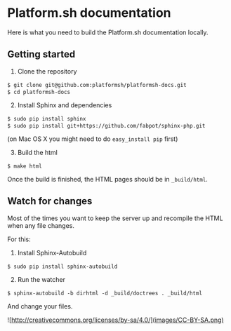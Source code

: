 Platform.sh documentation
=============================

Here is what you need to build the Platform.sh documentation locally.

Getting started
---------------------------

1. Clone the repository

  ```
  $ git clone git@github.com:platformsh/platformsh-docs.git
  $ cd platformsh-docs
  ```

2. Install Sphinx and dependencies

  ```
  $ sudo pip install sphinx
  $ sudo pip install git+https://github.com/fabpot/sphinx-php.git
  ```

  (on Mac OS X you might need to do ``easy_install pip`` first)

3. Build the html

  ```
  $ make html
  ```

Once the build is finished, the HTML pages should be in `_build/html`.

Watch for changes
-----------------

Most of the times you want to keep the server up and recompile the HTML when any file changes.

For this:

1. Install Sphinx-Autobuild

```
$ sudo pip install sphinx-autobuild
```

2. Run the watcher

```
$ sphinx-autobuild -b dirhtml -d _build/doctrees . _build/html
```

And change your files.

![http://creativecommons.org/licenses/by-sa/4.0/](images/CC-BY-SA.png)
